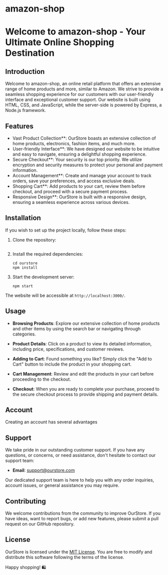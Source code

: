 # amazon-shop
# Welcome to amazon-shop   - Your Ultimate Online Shopping Destination



 ## Introduction

Welcome to amazon-shop, an online retail platform that offers an extensive range of home products and more, similar to Amazon. 
We strive to provide a seamless shopping experience for our customers with our user-friendly interface and exceptional customer support. 
Our website is built using HTML, CSS, and JavaScript, while the server-side is powered by Express, a Node.js framework.

## Features

<ul>
  
  

<li>Vast Product Collection**: OurStore boasts an extensive collection of home products, electronics, fashion items, and much more.</li>

<li>User-friendly Interface**: We have designed our website to be intuitive and easy to navigate, ensuring a delightful shopping experience.</li>

<li>Secure Checkout**: Your security is our top priority. We utilize encryption and security measures to protect your personal and payment information.</li>

<li>Account Management**: Create and manage your account to track orders, save your preferences, and access exclusive deals.</li>

<li>Shopping Cart**: Add products to your cart, review them before checkout, and proceed with a secure payment process.</li>

<li>Responsive Design**: OurStore is built with a responsive design, ensuring a seamless experience across various devices.</li>
</ul>


## Installation

If you wish to set up the project locally, follow these steps:

1. Clone the repository:
   ```
   
   ```

2. Install the required dependencies:
   ```
   cd ourstore
   npm install
   ```

3. Start the development server:
   ```
   npm start
   ```

The website will be accessible at `http://localhost:3000/`.

## Usage

- **Browsing Products**: Explore our extensive collection of home products and other items by using the search bar or navigating through categories.

- **Product Details**: Click on a product to view its detailed information, including price, specifications, and customer reviews.

- **Adding to Cart**: Found something you like? Simply click the "Add to Cart" button to include the product in your shopping cart.

- **Cart Management**: Review and edit the products in your cart before proceeding to the checkout.

- **Checkout**: When you are ready to complete your purchase, proceed to the secure checkout process to provide shipping and payment details.

## Account

Creating an account  has several advantages


## Support

We take pride in our outstanding customer support. If you have any questions, or concerns, or need assistance, don't hesitate to contact our support team:

- **Email**: support@ourstore.com
 

Our dedicated support team is here to help you with any order inquiries, account issues, or general assistance you may require.

## Contributing

We welcome contributions from the community to improve OurStore. If you have ideas, want to report bugs, or add new features, please submit a pull request on our GitHub repository.

## License

OurStore is licensed under the [MIT License](https://opensource.org/licenses/MIT). You are free to modify and distribute this software following the terms of the license.

Happy shopping! 🛍️
